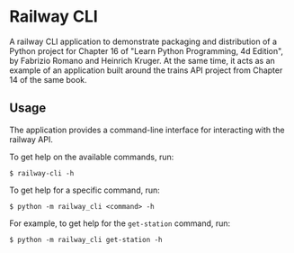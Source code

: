# Railway CLI

A railway CLI application to demonstrate packaging and distribution of a Python project for
Chapter 16 of "Learn Python Programming, 4d Edition", by Fabrizio Romano and Heinrich Kruger. At the
same time, it acts as an example of an application built around the trains API project from Chapter
14 of the same book.

## Usage

The application provides a command-line interface for interacting with the railway API.

To get help on the available commands, run:

    $ railway-cli -h

To get help for a specific command, run:

    $ python -m railway_cli <command> -h

For example, to get help for the `get-station` command, run:

    $ python -m railway_cli get-station -h
